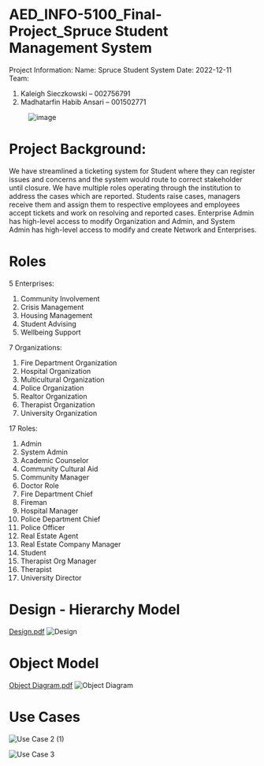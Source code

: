 # AED_INFO-5100_Final-Project_Spruce Student Management System 

Project Information:
Name: Spruce Student System 
Date: 2022-12-11                                            
Team:
1. Kaleigh Sieczkowski – 002756791
2. Madhatarfin Habib Ansari – 001502771 

&nbsp; &nbsp; &nbsp; &nbsp; &nbsp; ![image](https://user-images.githubusercontent.com/98202905/206941566-2bb2b6dc-4cc8-45bb-8923-c8cbf47231bf.png)




# Project Background:
We have streamlined a ticketing system for Student where they can register issues and concerns and the system would route to correct stakeholder until closure. We have multiple roles operating through the institution to address the cases which are reported. Students raise cases, managers receive them and assign them to respective employees and employees accept tickets and work on resolving and reported cases. Enterprise Admin has high-level access to modify Organization and Admin, and System Admin has high-level access to modify and create Network and Enterprises.

# Roles

5 Enterprises:
1.	Community Involvement
2.	Crisis Management
3.	Housing Management
4.	Student Advising
5.	Wellbeing Support

7 Organizations:
1.	Fire Department Organization
2.	Hospital Organization
3.	Multicultural Organization
4.	Police Organization
5.	Realtor Organization
6.	Therapist Organization
7.	University Organization

17 Roles:
1.	Admin
2.	System Admin
3.	Academic Counselor
4.	Community Cultural Aid 
5.	Community Manager
6.	Doctor Role
7.	Fire Department Chief
8.	Fireman 
9.	Hospital Manager
10.	Police Department Chief
11.	Police Officer
12.	Real Estate Agent
13.	Real Estate Company Manager
14.	Student
15.	Therapist Org Manager
16.	Therapist 
17.	University Director

# Design - Hierarchy Model
[Design.pdf](https://github.com/K-Sieczkowski/AED_INFO-5100_Final-Project_UniversityManagementSystem/files/10203767/Design.pdf)
![Design](https://user-images.githubusercontent.com/98202905/206940612-eb9ac039-9d7f-476b-93ca-0c79b6b35452.jpeg)


# Object Model


[Object Diagram.pdf](https://github.com/K-Sieczkowski/AED_INFO-5100_Final-Project_UniversityManagementSystem/files/10203759/Object.Diagram.pdf)
![Object Diagram](https://user-images.githubusercontent.com/98202905/206940392-da7c8e2f-62d9-40cf-a083-a44413a0105e.jpeg)


# Use Cases
![Use Case 2 (1)](https://user-images.githubusercontent.com/98202905/206940714-90e356fb-033e-471c-a21f-6d324c3c5927.jpeg)

![Use Case 3](https://user-images.githubusercontent.com/98202905/206940827-4b337d90-3832-49ef-b141-06c6355fa9b3.jpeg)


